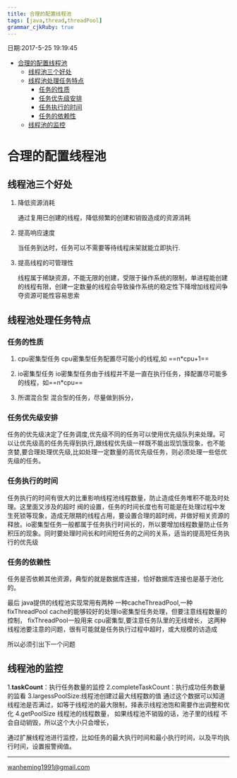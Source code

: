 ```yaml
---
title: 合理的配置线程池
tags: [java,thread,threadPool]
grammar_cjkRuby: true
---
```


日期:2017-5-25 19:19:45

* [合理的配置线程池](#合理的配置线程池)
	* [线程池三个好处](#线程池三个好处)
	* [线程池处理任务特点](#线程池处理任务特点)
		* [任务的性质](#任务的性质)
		* [任务优先级安排](#任务优先级安排)
		* [任务执行的时间](#任务执行的时间)
		* [任务的依赖性](#任务的依赖性)
	* [线程池的监控](#线程池的监控)

# 合理的配置线程池

## 线程池三个好处
1. 降低资源消耗

	通过复用已创建的线程，降低频繁的创建和销毁造成的资源消耗 
	
2. 提高响应速度
	
	当任务到达时，任务可以不需要等待线程床架就能立即执行.
	
3. 提高线程的可管理性
	
	线程属于稀缺资源，不能无限的创建，受限于操作系统的限制，单进程能创建的线程有限，创建一定数量的线程会导致操作系统的稳定性下降增加线程间争夺资源可能性容易思索

## 线程池处理任务特点

### 任务的性质
1. cpu密集型任务	
	cpu密集型任务配置尽可能小的线程,如 ==n*cpu+1==
	
2. io密集型任务
	io密集型任务由于线程并不是一直在执行任务，择配置尽可能多的线程，如==n*cpu==
	
3. 所谓混合型
	 混合型的任务，尽量做到拆分，
### 任务优先级安排
任务的优先级决定了任务调度,优先级不同的任务可以使用优先级队列来处理。可以让优先级高的任务先得到执行,跟线程优先级一样既不能出现饥饿现象，也不能贪婪,要合理处理优先级,比如处理一定数量的高优先级任务，则必须处理一些低优先级的任务。
### 任务执行的时间
任务执行的时间有很大的比重影响线程池线程数量，防止造成任务堆积不能及时处理。这里面又涉及的超时 阀的设置，任务的时间长度也有可能是在处理过程中发生死锁等现象，造成无限期的线程占用，要设置合理的超时阀，并做好相关资源的释放。io密集型任务一般都属于任务执行时间长的，所以要增加线程数量防止任务积压的现象。同时要处理时间长和时间短任务的之间的关系，适当的提高短任务执行的优先级
### 任务的依赖性
任务是否依赖其他资源，典型的就是数据库连接，恰好数据库连接也是基于池化的。

最后 java提供的线程池实现常用有两种
一种cacheThreadPool,一种fixThreadPool
cache的能够较好的处理io密集型任务处理，但要注意线程数量的控制，
fixThreadPool一般用来 cpu密集型,要注意任务队里的无线增长，
这两种线程池要注意的问题，很有可能就是任务执行过程中超时，或大规模的访造成

所以必须引出下一个问题
## 线程池的监控

1.**taskCount**：执行任务数量的监控
2.completeTaskCount：执行成功任务数量的监看
3.largessPoolSize:线程池创建过最大线程数的值
	通过这个数据可以知道线程池是否满过，如等于线程池的最大限制，择表示线程池饱和需要作出调整和优化
4.getPoolSize 线程池的线程数量，
	如果线程池不销毁的话，池子里的线程 不会自动销毁，所以这个大小只会增长，

通过扩展线程池进行监控，比如任务的最大执行时间和最小执行时间，以及平均执行时间，设置报警阀值。
	

[^1x]:参考，摘抄，记录http://www.infoq.com/cn/articles/java-threadPool
----

wanheming1991@gmail.com